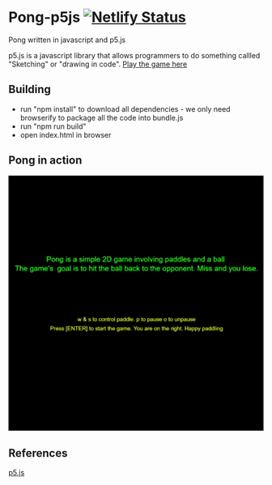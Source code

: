 # Pong-p5js                                                                                                     [![Netlify Status](https://api.netlify.com/api/v1/badges/0e1db002-5d8f-4eac-8929-ee238d55a8cf/deploy-status)](https://app.netlify.com/sites/pong-p5js/deploys)
Pong written in javascript and p5.js

p5.js is a javascript library that allows programmers to do something callled "Sketching" or "drawing in code".
[Play the game here](https://pong-p5js.netlify.com/)

## Building
* run "npm install" to download all dependencies - we only need browserify to package all the code into bundle.js
* run "npm run build" 
* open index.html in browser

## Pong in action
![](pong-p5js.gif)

## References

[p5.js](https://p5js.org/reference/)
